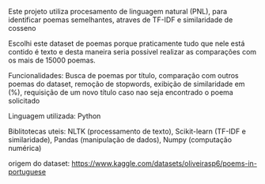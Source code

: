 Este projeto utiliza procesamento de linguagem natural (PNL), para identificar poemas semelhantes, atraves de TF-IDF e similaridade de cosseno

Escolhi este dataset de poemas porque praticamente tudo que nele está contido é texto e desta maneira seria possivel realizar as comparações com os mais de 15000 poemas.

Funcionalidades: Busca de poemas por título, comparação com outros poemas do dataset, remoção de stopwords, exibição de similaridade em (%), requisição de um novo título caso nao seja encontrado o poema solicitado

Linguagem utilizada: Python

Biblitotecas uteis: NLTK (processamento de texto), Scikit-learn (TF-IDF e similaridade), Pandas (manipulação de dados), Numpy (computação numérica)


origem do dataset: https://www.kaggle.com/datasets/oliveirasp6/poems-in-portuguese
